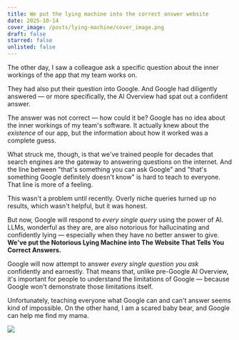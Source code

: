 ```yaml
---
title: We put the lying machine into the correct answer website
date: 2025-10-14
cover_image: /posts/lying-machine/cover_image.png
draft: false
starred: false
unlisted: false
---
```

The other day, I saw a colleague ask a specific question about the inner workings of the app that my team works on.

They had also put their question into Google. And Google had diligently answered — or more specifically, the AI Overview had spat out a confident answer.

The answer was not correct — how could it be? Google has no idea about the inner workings of my team's software. It actually knew about the *existence* of our app, but the information about how it worked was a complete guess.

What struck me, though, is that we've trained people for decades that search engines are the gateway to answering questions on the internet. And the line between "that's something you can ask Google" and "that's something Google definitely doesn't know" is hard to teach to everyone. That line is more of a feeling.

This wasn't a problem until recently. Overly niche queries turned up no results, which wasn't helpful, but it was honest.

But now, Google will respond to *every single query* using the power of AI. LLMs, wonderful as they are, are also notorious for hallucinating and confidently lying — especially when they have no better answer to give. **We've put the Notorious Lying Machine into The Website That Tells You Correct Answers.**

Google will now attempt to answer *every single question you ask* confidently and earnestly. That means that, unlike pre-Google AI Overview, it's important for people to understand the limitations of Google — because Google won't demonstrate those limitations itself.

Unfortunately, teaching everyone what Google can and can't answer seems kind of impossible. On the other hand, I am a scared baby bear, and Google can help me find my mama.

![](/posts/lying-machine/2025-10-14%20at%2022.01.19@2x.png)
